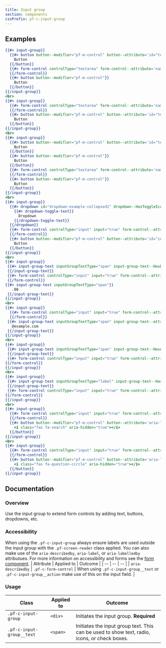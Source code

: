 ```yaml
---
title: Input group
section: components
cssPrefix: pf-c-input-group
---
```


## Examples
```hbs title=Inputgroup
{{#> input-group}}
  {{#> button button--modifier="pf-m-control" button--attribute='id="textAreaButton1"'}}
    Button
  {{/button}}
  {{#> form-control controlType="textarea" form-control--attribute='name="textarea1" id="textarea1" aria-label="Textarea with buttons" aria-describedby="textAreaButton1"'}}
  {{/form-control}}
  {{#> button button--modifier="pf-m-control"}}
    Button
  {{/button}}
{{/input-group}}
<br>
{{#> input-group}}
  {{#> form-control controlType="textarea" form-control--attribute='name="textarea2" id="textarea2" aria-label="Textarea with button" aria-describedby="textAreaButton2"'}}
  {{/form-control}}
  {{#> button button--modifier="pf-m-control" button--attribute='id="textAreaButton2"'}}
    Button
  {{/button}}
{{/input-group}}
<br>
{{#> input-group}}
  {{#> button button--modifier="pf-m-control" button--attribute='id="textAreaButton3"'}}
    Button
  {{/button}}
  {{#> button button--modifier="pf-m-control"}}
    Button
  {{/button}}
  {{#> form-control controlType="textarea" form-control--attribute='name="textarea3" id="textarea3" aria-label="Textarea with buttons" aria-describedby="textAreaButton3"'}}
  {{/form-control}}
  {{#> button button--modifier="pf-m-control"}}
    Button
  {{/button}}
{{/input-group}}
<br>
{{#> input-group}}
  {{#> dropdown id="dropdown-example-collapsed1" dropdown--HasToggleIcon="true"}}
    {{#> dropdown-toggle-text}}
      Dropdown
    {{/dropdown-toggle-text}}
  {{/dropdown}}
  {{#> form-control controlType="input" input="true" form-control--attribute='type="text" id="textInput3" name="textInput3" aria-label="Input with dropdown and button" aria-describedby="inputDropdownButton1"'}}
  {{/form-control}}
  {{#> button button--modifier="pf-m-control" button--attribute='id="inputDropdownButton1"'}}
    Button
  {{/button}}
{{/input-group}}
<br>
{{#> input-group}}
 {{#> input-group-text inputGroupTextType="span" input-group-text--HasDollarSignIcon="true"}}
 {{/input-group-text}}
 {{#> form-control controlType="input" input="true" form-control--attribute='type="number" id="textInput5" name="textInput5" aria-label=" Dollar amount input example"'}}
 {{/form-control}}
{{#> input-group-text inputGroupTextType="span"}}
   .00
 {{/input-group-text}}
{{/input-group}}
<br>
{{#> input-group}}
  {{#> form-control controlType="input" input="true" form-control--attribute='type="email" id="textInput6" name="textInput6" aria-label="Email input field" aria-describedby="email-example"'}}
  {{/form-control}}
 {{#> input-group-text inputGroupTextType="span" input-group-text--attribute='id="email-example"'}}
   @example.com
 {{/input-group-text}}
{{/input-group}}
<br>
{{#> input-group}}
 {{#> input-group-text inputGroupTextType="span" input-group-text--HasAtIcon="true"  input-group-text--attribute='id="username"' aria-label="@"}}
 {{/input-group-text}}
 {{#> form-control controlType="input" input="true" form-control--attribute='required type="email" id="textInput7" name="textInput7" aria-invalid="true" aria-label="Error state username example" aria-describedby="username"'}}
{{/form-control}}
{{/input-group}}
<br>
{{#> input-group}}
 {{#> input-group-text inputGroupTextType="label" input-group-text--HasCalendarIcon="true" input-group-text--attribute='for="textInput9"'}}
 {{/input-group-text}}
 {{#> form-control controlType="input" input="true" form-control--attribute='type="date" id="textInput9" name="textInput9" aria-label="Date input example"'}}
{{/form-control}}
{{/input-group}}
<br>
{{#> input-group}}
  {{#> form-control controlType="input" input="true" form-control--attribute='type="search" id="textInput11" name="textInput11" aria-label="Search input example"'}}
  {{/form-control}}
  {{#> button button--modifier="pf-m-control" button--attribute='aria-label="search button for search input"'}}
    <i class="fas fa-search" aria-hidden="true"></i>
  {{/button}}
{{/input-group}}
<br>
{{#> input-group}}
  {{#> form-control controlType="input" input="true" form-control--attribute='type="text" id="textInput10" name="textInput10" aria-label="Input example with popover"'}}
  {{/form-control}}
  {{#> button button--modifier="pf-m-control" button--attribute='aria-label="popover for input"'}}
    <i class="fas fa-question-circle" aria-hidden="true"></i>
  {{/button}}
{{/input-group}}
```

## Documentation
### Overview
Use the input group to extend form controls by adding text, buttons, dropdowns, etc.

### Accessibility
When using the `.pf-c-input-group` always ensure labels are used outside the input group with the `.pf-screen-reader` class applied. You can also make use of the `aria-describedby`, `aria-label`, or `aria-labelledby` attributues. For more information on accessibility and forms see the [form component](/documentation/core/components/form).
| Attribute | Applied to | Outcome |
| -- | -- | -- |
| `aria-describedby` | `.pf-c-form-control` |  When using `.pf-c-input-group__text` or `.pf-c-input-group__action` make use of this on the input field. |


### Usage
| Class | Applied to | Outcome |
| -- | -- | -- |
| `.pf-c-input-group` | `<div>` |  Initiates the input group. **Required** |
| `.pf-c-input-group__text` | `<span>` |  Initiates the input group text. This can be used to show text, radio, icons, or check boxes. |